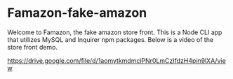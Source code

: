 # Famazon-fake-amazon
Welcome to Famazon, the fake amazon store front. This is a Node CLI app that utilizes MySQL and Inquirer npm packages. Below is a video of the store front demo. 

https://drive.google.com/file/d/1aomytkmdmclPNr0LmCzIfdzH4pin9lXA/view
